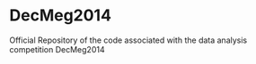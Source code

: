 DecMeg2014
==========

Official Repository of the code associated with the data analysis competition DecMeg2014
